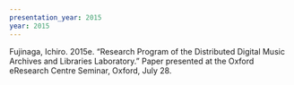 ```yaml
---
presentation_year: 2015
year: 2015
---
```


Fujinaga, Ichiro. 2015e. “Research Program of the Distributed Digital Music Archives and Libraries Laboratory.” Paper presented at the Oxford eResearch Centre Seminar, Oxford, July 28.